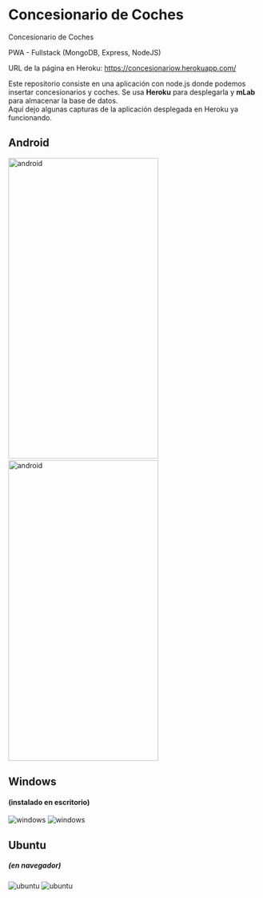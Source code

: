 # Concesionario de Coches
Concesionario de Coches

PWA - Fullstack (MongoDB, Express, NodeJS)

URL de la página en Heroku: https://concesionariow.herokuapp.com/

Este repositorio consiste en una aplicación con node.js donde podemos insertar concesionarios y coches. Se usa **Heroku** para desplegarla y **mLab** para almacenar la base de datos.  
Aquí dejo algunas capturas de la aplicación desplegada en Heroku ya funcionando.  

  <h2>Android</h2>
  <span><img src="https://www.upload.ee/image/9697016/android1.jpg" alt="android" width="300" height="600" /></span>&nbsp;&nbsp;&nbsp;&nbsp;&nbsp;&nbsp;&nbsp;&nbsp;<span><img src="https://www.upload.ee/image/9697015/android.jpg" alt="android" width="300" height="600" /></span>
  
  <h2>Windows </h2> <h4>(instalado en escritorio)</h4>
  <img src="https://www.upload.ee/image/9697009/windows101.jpg" alt="windows" />  
  <img src="https://www.upload.ee/image/9697007/windows10.jpg" alt="windows" />
  
  <h2>Ubuntu </h2> <h5>(en navegador)</h4>
  <img src="https://www.upload.ee/image/9696989/ubuntu.jpg" alt="ubuntu" />  
  <img src="https://www.upload.ee/image/9697002/ubuntu1.jpg" alt="ubuntu" />
